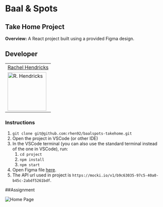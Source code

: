 # Baal & Spots

## Take Home Project

**Overview:**
A React project built using a provided Figma design.

## Developer
<table>
    <tr>
        <td><a href="https://github.com/rhen92">Rachel Hendricks</td>
    </tr>
    <tr>
      <td><img src="https://avatars.githubusercontent.com/u/76266623?v=4" alt="R. Hendricks" width="125" height="auto" /></td>
    </tr>
</table>

### Instructions

1. `git clone git@github.com:rhen92/baalspots-takehome.git`
2. Open the project in VSCode (or other IDE)
3. In the VSCode terminal (you can also use the standard terminal instead of the one in VSCode), run:
   1. `cd project`
   2. `npm install`
   3. `npm start`
4. Open Figma file [here](https://www.figma.com/file/gfE3cQUMM2XeZsRQwOFMIX/Landing-page?node-id=0%3A139).
5. The API url used in project is `https://mocki.io/v1/b9c63035-97c5-40a0-b45c-2abdf5261bdf`.

##Assignment 

![Home Page](https://media.giphy.com/media/BVTpOHchwMtV8P9biz/giphy.gif) 
